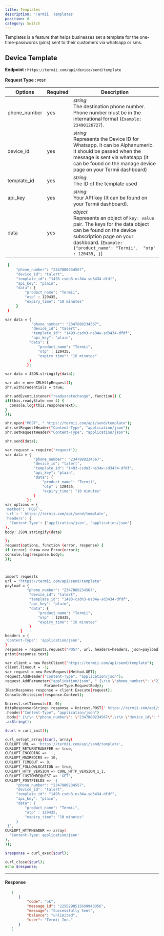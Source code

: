 ```yaml
---
title: Templates
description: 'Termii  Templates'
position: 8
category: Switch
---
```


Templates is a feature that helps businesses set a template for the one-time-passwords (pins) sent to their customers via whatsapp or sms.

## Device Template

<b>Endpoint : </b>
`
https://termii.com/api/device/send/template
`<br><br> <b>Request Type : </b>**`POST`**

Options | Required | Description |
--- | --- | ---|
phone_number | yes |*string*<br> The destination phone number. Phone number must be in the international format (`Example: 23490126727`).  | 
device_id | yes |*string*<br>Represents the Device ID for Whatsapp. It can be Alphanumeric. It should be passed when the message is sent via whatsapp (It can be found on the manage device page on your Termii dashboard) | 
template_id | yes | *string*<br>  The ID of the template used| 
api_key | yes | *string*<br> Your API key (It can be found on your Termii dashboard). |  
data | yes |*object*<br> Represents an object of `key: value` pair. The keys for the data object can be found on the device subscription page on your dashboard. (`Example: {"product_name": "Termii",  "otp" : 120435, }`)| 


<code-group>
   <code-block label="JSON" active>

  ```bash
   {
       "phone_number": "2347880234567",
       "device_id": "talert",
       "template_id": "1493-csdn3-ns34w-sd3434-dfdf",
       "api_key": "plain",
       "data": {
           "product_name": "Termii",
           "otp" : 120435,
           "expiry_time": "10 minutes"
       } 
   }
  ```

  </code-block>
  <code-block label="JavaScript">

  ```bash
 var data = {
              "phone_number": "2347880234567",
              "device_id": "talert",
              "template_id": "1493-csdn3-ns34w-sd3434-dfdf",
              "api_key": "plain",
             "data": {
                 "product_name": "Termii",
                 "otp" : 120435,
                 "expiry_time": "10 minutes"
             } 
            };

var data = JSON.stringify(data);

var xhr = new XMLHttpRequest();
xhr.withCredentials = true;

xhr.addEventListener("readystatechange", function() {
  if(this.readyState === 4) {
    console.log(this.responseText);
  }
});

xhr.open("POST", " https://termii.com/api/send/template");
xhr.setRequestHeader("Content-Type", "application/json");
xhr.setRequestHeader("Content-Type", "application/json");

xhr.send(data);
  ```

  </code-block>
 <code-block label="NodeJs" >

  ```bash
 var request = require('request');
var data = {
               "phone_number": "2347880234567",
               "device_id": "talert",
               "template_id": "1493-csdn3-ns34w-sd3434-dfdf",
               "api_key": "plain",
               "data": {
                   "product_name": "Termii",
                   "otp" : 120435,
                   "expiry_time": "10 minutes"
               }
            };
var options = {
  'method': 'POST',
  'url': ' https://termii.com/api/send/template',
  'headers': {
    'Content-Type': ['application/json', 'application/json']
  },
  body: JSON.stringify(data)

};
request(options, function (error, response) { 
  if (error) throw new Error(error);
  console.log(response.body);
});

  ```

  </code-block>
 <code-block label="Python" >

  ```bash


import requests
url = "https://termii.com/api/send/template"
payload = {
            "phone_number": "2347880234567",
             "device_id": "talert",
             "template_id": "1493-csdn3-ns34w-sd3434-dfdf",
             "api_key": "plain",
             "data": {
                 "product_name": "Termii",
                 "otp" : 120435,
                 "expiry_time": "10 minutes"
             }
         }
headers = {
  'Content-Type': 'application/json',
}
response = requests.request("POST", url, headers=headers, json=payload)
print(response.text)

   ```
  </code-block>

<code-block label="C#" >

  ```bash
var client = new RestClient("https://termii.com/api/send/template");
client.Timeout = -1;
var request = new RestRequest(Method.GET);
request.AddHeader("Content-Type", "application/json");
request.AddParameter("application/json", " {\r\n \"phone_number\": \"2347880234567\",\r\n  \"device_id\": \"talert\",\r\n \"template_id\": \"1493-csdn3-ns34w-sd3434-dfdf\",\r\n  \"api_key\": \"plain\",\r\n  \"data\": {\r\n   \"product_name\": \"Termii\",\r\n   \"otp\" : 120435,\r\n  \"expiry_time\": \"10 minutes\"\r\n     } \r\n   }",  
                    ParameterType.RequestBody);
IRestResponse response = client.Execute(request);
Console.WriteLine(response.Content);
  ```
  </code-block>
<code-block label="Java" >

  ```bash
Unirest.setTimeouts(0, 0);
HttpResponse<String> response = Unirest.POST(" https://termii.com/api/send/template")
  .header("Content-Type", "application/json")
  .body(" {\r\n \"phone_number\": \"2347880234567\",\r\n \"device_id\": \"talert\",\r\n \"template_id\": \"1493-csdn3-ns34w-sd3434-dfdf\",\r\n \"api_key\": \"plain\",\r\n \"data\": {\r\n \"product_name\": \"Termii\",\r\n \"otp\" : 120435,\r\n \"expiry_time\": \"10 minutes\"\r\n } \r\n   }")
  .asString();

  ```
  </code-block>
<code-block label="PHP" >

  ```bash
 $curl = curl_init();

curl_setopt_array($curl, array(
  CURLOPT_URL => 'https://termii.com/api/send/template',
  CURLOPT_RETURNTRANSFER => true,
  CURLOPT_ENCODING => '',
  CURLOPT_MAXREDIRS => 10,
  CURLOPT_TIMEOUT => 0,
  CURLOPT_FOLLOWLOCATION => true,
  CURLOPT_HTTP_VERSION => CURL_HTTP_VERSION_1_1,
  CURLOPT_CUSTOMREQUEST => 'GET',
  CURLOPT_POSTFIELDS =>' {
       "phone_number": "2347880234567",
       "device_id": "talert",
       "template_id": "1493-csdn3-ns34w-sd3434-dfdf",
       "api_key": "plain",
       "data": {
           "product_name": "Termii",
           "otp" : 120435,
           "expiry_time": "10 minutes"
       } 
   }',
  CURLOPT_HTTPHEADER => array(
    'Content-Type: application/json'
  ),
));

$response = curl_exec($curl);

curl_close($curl);
echo $response;

  ```
  </code-block>
</code-group>


<hr />

#### Response

```JSON
   [
      {
          "code": "ok",
          "message_id": "2255298515609943356",
          "message": "Successfully Sent",
          "balance": "unlimited",
          "user": "Termii Inc."
      }
   ]
          
```
